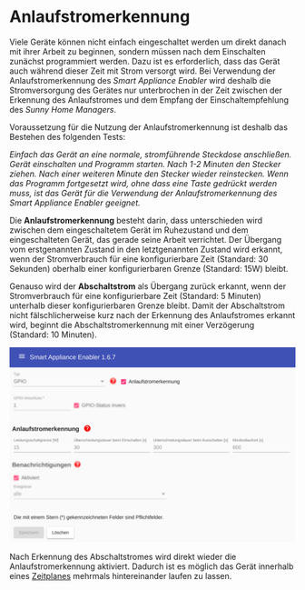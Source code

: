 # Anlaufstromerkennung

Viele Geräte können nicht einfach eingeschaltet werden um direkt danach mit ihrer Arbeit zu beginnen, sondern müssen nach dem Einschalten zunächst programmiert werden. Dazu ist es erforderlich, dass das Gerät auch während dieser Zeit mit Strom versorgt wird. Bei Verwendung der Anlaufstromerkennung des *Smart Appliance Enabler* wird deshalb die Stromversorgung des Gerätes nur unterbrochen in der Zeit zwischen der Erkennung des Anlaufstromes und dem Empfang der Einschaltempfehlung des *Sunny Home Managers*.

Voraussetzung für die Nutzung der Anlaufstromerkennung ist deshalb das Bestehen des folgenden Tests:

_Einfach das Gerät an eine normale, stromführende Steckdose anschließen. Gerät einschalten und Programm starten. Nach 1-2 Minuten den Stecker ziehen. Nach einer weiteren Minute den Stecker wieder reinstecken. Wenn das Programm fortgesetzt wird, ohne dass eine Taste gedrückt werden muss, ist das Gerät für die Verwendung der Anlaufstromerkennung des *Smart Appliance Enabler* geeignet._

Die **Anlaufstromerkennung** besteht darin, dass unterschieden wird zwischen dem eingeschaltetem Gerät im Ruhezustand und dem eingeschalteten Gerät, das gerade seine Arbeit verrichtet. Der Übergang vom erstgenannten Zustand in den letztgenannten Zustand wird erkannt, wenn der Stromverbrauch für eine konfigurierbare Zeit (Standard: 30 Sekunden) oberhalb einer konfigurierbaren Grenze (Standard: 15W) bleibt.

Genauso wird der **Abschaltstrom** als Übergang zurück erkannt, wenn der Stromverbrauch für eine konfigurierbare Zeit (Standard: 5 Minuten) unterhalb dieser konfigurierbaren Grenze bleibt. Damit der Abschaltstrom nicht fälschlicherweise kurz nach der Erkennung des Anlaufstromes erkannt wird, beginnt die Abschaltstromerkennung mit einer Verzögerung (Standard: 10 Minuten).

![Anlaufstromerkennung](../pics/fe/Anlaufstromerkennung.png)

Nach Erkennung des Abschaltstromes wird direkt wieder die Anlaufstromerkennung aktiviert. Dadurch ist es möglich das Gerät innerhalb eines [Zeitplanes](Schedules_DE.md) mehrmals hintereinander laufen zu lassen.
